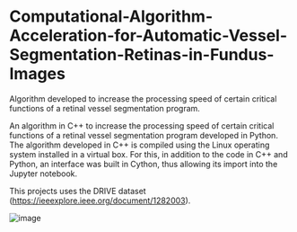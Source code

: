# Computational-Algorithm-Acceleration-for-Automatic-Vessel-Segmentation-Retinas-in-Fundus-Images
Algorithm developed to increase the processing speed of certain critical functions of a retinal vessel segmentation program.

An algorithm in C++ to increase the processing speed of certain critical functions of a retinal vessel segmentation program developed in Python. The algorithm developed in C++ is compiled using the Linux operating system installed in a virtual box. For this, in addition to the code in C++ and Python, an interface was built in Cython, thus allowing its import into the Jupyter notebook.

This projects uses the DRIVE dataset (https://ieeexplore.ieee.org/document/1282003).

![image](https://user-images.githubusercontent.com/94623508/223178686-7e64fe27-948d-475f-aee8-9c0f746659d0.png)

